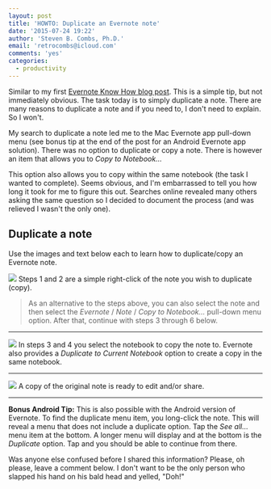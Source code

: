 ```yaml
---
layout: post
title: 'HOWTO: Duplicate an Evernote note'
date: '2015-07-24 19:22'
author: 'Steven B. Combs, Ph.D.'
email: 'retrocombs@icloud.com'
comments: 'yes'
categories:
  - productivity
---
```


Similar to my first [Evernote Know How blog post](/evernote/2014/11/26/evernote-fullscreen-editing.html). This is a simple tip, but not immediately obvious. The task today is to simply duplicate a note. There are many reasons to duplicate a note and if you need to, I don't need to explain. So I won't.

My search to duplicate a note led me to the Mac Evernote app pull-down menu (see bonus tip at the end of the post for an Android Evernote app solution). There was no option to duplicate or copy a note. There is however an item that allows you to *Copy to Notebook…*

This option also allows you to copy within the same notebook (the task I wanted to complete). Seems obvious, and I'm embarrassed to tell you how long it took for me to figure this out. Searches online revealed many others asking the same question so I decided to document the process (and was relieved I wasn't the only one).


## Duplicate a note
Use the images and text below each to learn how to duplicate/copy an Evernote note.

![](https://lh3.googleusercontent.com/3atprNjaAUR76CxVugGCuKSWZRGzUwarnleiAr8xGBtj=w771-h554-no)
Steps 1 and 2 are a simple right-click of the note you wish to duplicate (copy).

> As an alternative to the steps above, you can also select the note and then select the *Evernote* / *Note* / *Copy to Notebook…* pull-down menu option. After that, continue with steps 3 through 6 below.

***

![](https://lh3.googleusercontent.com/VSG_P-i4V4AJb0wNBy787U2JnAspRqlTu6ZeoGIXJvwX=w902-h624-no)
In steps 3 and 4 you select the notebook to copy the note to. Evernote also provides a *Duplicate to Current Notebook* option to create a copy in the same notebook.

***

![](https://lh3.googleusercontent.com/pXRDDUtbIs6zRx0-URO6p3ZvkRIE9WVet9XHeWaU6wDB=w607-h507-no)
A copy of the original note is ready to edit and/or share.

***

**Bonus Android Tip:** This is also possible with the Android version of Evernote. To find the duplicate menu item, you long-click the note. This will reveal a menu that does not include a duplicate option. Tap the *See all…* menu item at the bottom. A longer menu will display and at the bottom is the *Duplicate* option. Tap and you should be able to continue from there.

Was anyone else confused before I shared this information? Please, oh please, leave a comment below. I don't want to be the only person who slapped his hand on his bald head and yelled, "Doh!"
